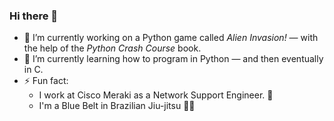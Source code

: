 ### Hi there 👋
- 🔭 I’m currently working on a Python game called *Alien Invasion!* — with the help of the *Python Crash Course* book.
- 🌱 I’m currently learning how to program in Python — and then eventually in C.
- ⚡ Fun fact:
    - I work at Cisco Meraki as a Network Support Engineer. 🛜
    - I'm a Blue Belt in Brazilian Jiu-jitsu 🔵🥋
<!--
**cplase/cplase** is a ✨ _special_ ✨ repository because its `README.md` (this file) appears on your GitHub profile.

Here are some ideas to get you started:

- 🔭 I’m currently working on ...
- 🌱 I’m currently learning ...
- 👯 I’m looking to collaborate on ...
- 🤔 I’m looking for help with ...
- 💬 Ask me about ...
- 📫 How to reach me: ...
- 😄 Pronouns: ...
- ⚡ Fun fact: ...
-->
